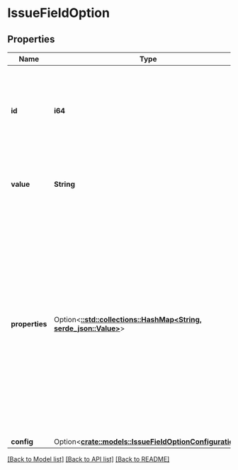 # IssueFieldOption

## Properties

Name | Type | Description | Notes
------------ | ------------- | ------------- | -------------
**id** | **i64** | The unique identifier for the option. This is only unique within the select field's set of options. | 
**value** | **String** | The option's name, which is displayed in Jira. | 
**properties** | Option<[**::std::collections::HashMap<String, serde_json::Value>**](serde_json::Value.md)> | The properties of the object, as arbitrary key-value pairs. These properties can be searched using JQL, if the extractions (see [Issue Field Option Property Index](https://developer.atlassian.com/cloud/jira/platform/modules/issue-field-option-property-index/)) are defined in the descriptor for the issue field module. | [optional]
**config** | Option<[**crate::models::IssueFieldOptionConfiguration**](IssueFieldOptionConfiguration.md)> |  | [optional]

[[Back to Model list]](../README.md#documentation-for-models) [[Back to API list]](../README.md#documentation-for-api-endpoints) [[Back to README]](../README.md)


